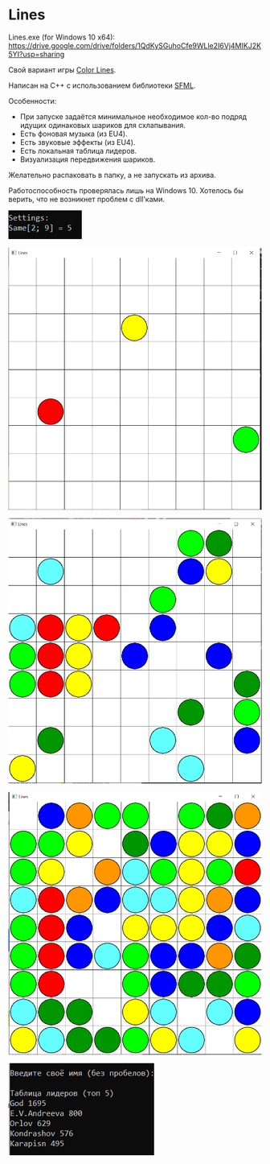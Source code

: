 # Lines
Lines.exe (for Windows 10 x64): https://drive.google.com/drive/folders/1QdKySGuhoCfe9WLle2I6Vj4MIKJ2K5YI?usp=sharing

Свой вариант игры <a href="https://ru.wikipedia.org/wiki/Color_Lines">Color Lines</a>.

Написан на С++ с использованием библиотеки <a href="https://ru.wikipedia.org/wiki/SFML">SFML</a>.

Особенности:
- При запуске задаётся минимальное необходимое кол-во подряд идущих одинаковых шариков для схлапывания.
- Есть фоновая музыка (из EU4).
- Есть звуковые эффекты (из EU4).
- Есть локальная таблица лидеров.
- Визуализация передвижения шариков.

Желательно распаковать в папку, а не запускать из архива.

Работоспособность проверялась лишь на Windows 10. Хотелось бы верить, что не возникнет проблем с dll'ками.

![](https://github.com/IlyaVir/Lines/blob/main/Screenshots/Lines_0.png)

![](https://github.com/IlyaVir/Lines/blob/main/Screenshots/Lines_1.png)

![](https://github.com/IlyaVir/Lines/blob/main/Screenshots/Lines_2.png)

![](https://github.com/IlyaVir/Lines/blob/main/Screenshots/Lines_3.png)

![](https://github.com/IlyaVir/Lines/blob/main/Screenshots/Lines_5.png)
